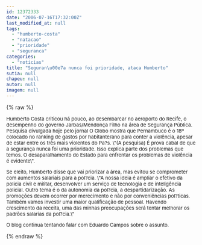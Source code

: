 ```yaml
---
id: 12372333
date: "2006-07-16T17:32:00Z"
last_modified_at: null
tags:
  - "humberto-costa"
  - "natacao"
  - "prioridade"
  - "seguranca"
categories:
  - "noticias"
title: "Seguran\u00e7a nunca foi prioridade, ataca Humberto"
sutia: null
chapeu: null
autor: null
imagem: null
---
```

{% raw %}
<p><FONT size=2></p>
<p><P>Humberto Costa criticou há pouco, ao desembarcar no aeroporto do Recife, o desempenho do governo Jarbas/Mendonça Filho na área de Segurança Pública. Pesquisa divulgada hoje pelo jornal O Globo mostra que Pernambuco é o 18º colocado no ranking de gastos por habitante/ano para conter a violência, apesar de estar entre os três mais violentos do Pa?s. \"(A pesquisa) É prova cabal de que a segurança nunca foi uma prioridade. Isso explica parte dos problemas que temos. O desaparalhamento do Estado para enfrentar os problemas de violência é evidente\". </P></p>
<p><P>Se eleito, Humberto disse que vai priorizar a área, mas evitou se comprometer com aumentos salariais para a pol?cia. \"A nossa ideia é ampliar o efetivo da policia civil e militar, desenvolver um serviço de tecnologia e de inteligência policial. Outro tema é o da autonomia da pol?cia, a despartidarização. As promoções devem ocorrer por merecimento e não por conveniências pol?ticas. Também vamos investir uma maior qualificação de pessoal. Havendo crescimento da receita, uma das minhas preocupações será tentar melhorar os padrões salarias da pol?cia.\"</P></p>
<p><P>O blog continua tentando falar com Eduardo Campos sobre o assunto.</P></FONT> </p>
{% endraw %}